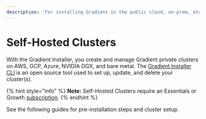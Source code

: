 ```yaml
---
description: 'For installing Gradient in the public cloud, on-prem, etc.'
---
```


# Self-Hosted Clusters

With the Gradient Installer, you create and manage Gradient private clusters on AWS, GCP, Azure, NVIDIA DGX, and bare metal. The [Gradient Installer CLI](gradient-installer-cli.md) is an open source tool used to set up, update, and delete your cluster\(s\).  

{% hint style="info" %}
**Note:** Self-Hosted Clusters require an Essentials or Growth [subscription](https://gradient.paperspace.com/pricing).
{% endhint %}

See the following guides for pre-installation steps and cluster setup.

